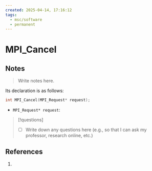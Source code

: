 ```yaml
---
created: 2025-04-14, 17:16:12
tags:
  - msc/software
  - permanent
---
```

# MPI_Cancel

## Notes

> Write notes here.

Its declaration is as follows:

```c
int MPI_Cancel(MPI_Request* request);
```

- `MPI_Request* request`:

> [!questions]
> - [ ] Write down any questions here (e.g., so that I can ask my professor, research online, etc.)

## References

1. 
